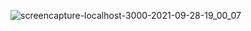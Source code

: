 ![screencapture-localhost-3000-2021-09-28-19_00_07](https://user-images.githubusercontent.com/64967596/135066388-713dee91-6fc8-4349-90b0-354f275af37c.png)

